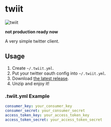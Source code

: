 # twiit

![twiit](https://raw.github.com/wiki/tattsun/twiit/images/twiit.gif)

**not production ready now**

A very simple twitter client.

## Usage

1. Create ```~/.twiit.yml```.
1. Put your twitter oauth config into ```~/.twiit.yml```.
1. Download [the latest release](https://github.com/tattsun/twiit/releases).
1. Unzip and enjoy it!

### .twiit.yml Example

```yaml
consumer_key: your_consumer_key
consumer_secret: your_consumer_secret
access_token_key: your_access_token_key
access_token_secret: your_access_token_secret
```
